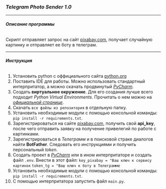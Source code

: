 ### *Telegram Photo Sender 1.0*

___

###### **Описание программы**

Скрипт отправляет запрос на сайт [pixabay.com](pixabay.com), получает случайную картинку и отправляет ее боту в телеграм.

___________________________
###### **Инструкция**
1. Установить python с оффициального сайта [python.org](python.org)
2. Поставить IDE для работы. Можно использовать стандартный интерпритатор, а можно скачать продвинутый [_PyCharm_](https://www.jetbrains.com/pycharm/).
3. Создать __виртуальное окружение__. Для его создания лучше всего подходит _Python Virtual Environments_. Прочитать о нем можно на [_официальной странице_](https://www.python.org/dev/peps/pep-0405/).
4. Скачать `все файлы из репозитория` в отдельную папку.
5. Установить необходимые модули с помощью консольной команды:
`pip install -r requirements.txt`. 
6. Зарегистрироваться на сайте [pixabay.com](pixabay.com), получить свой __api_key__, после чего отправить заявку на получение привелегий по работе с картинками.
7. Зарегистрироваться в _Телеграмм_ и в поисковой страке диалогов найти __BotFather__. Следовать его инструкциями и получить персональный _token_.
8. Создать проект в [_PyCharm_](https://www.jetbrains.com/pycharm/) или в ином интерпритаторе и создать файл `.env`. Внести в этот файл:
    `key_pixabay = "Ваш ключ к сервису картинок`
    `token_tg = "Ваш ключ к боту в Телеграмме`
9. Установить необходимые модули с помощью консольной команды:
`pip install -r requirements.txt`. 
10. С помощью интерпритатора запустить файл `main.py`.

